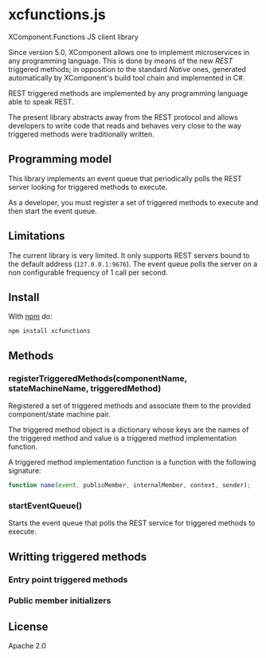 # xcfunctions.js

XComponent.Functions JS client library

Since version 5.0, XComponent allows one to implement microservices in any programming language. This is done by means of the new  *REST*  triggered methods; in opposition to the standard *Native* ones, generated automatically by XComponent's build tool chain and implemented in C#.

REST triggered methods are implemented by any programming language able to speak REST.

The present library abstracts away from the REST protocol and allows developers to write code that reads and behaves very close to the way triggered methods were traditionally written.

## Programming model

This library implements an event queue that periodically polls the REST server looking for triggered methods to execute. 

As a developer, you must register a set of triggered methods to execute and then start the event queue.

## Limitations

The current library is very limited.  It only supports REST servers bound to the default address (`127.0.0.1:9676`). The event queue polls the server on a non configurable frequency of 1 call per second.

## Install

With [npm](https://npmjs.org) do:

`npm install xcfunctions`

## Methods

### registerTriggeredMethods(componentName, stateMachineName, triggeredMethod)

Registered a set of triggered methods and associate them to the provided component/state machine pair.

The triggered method object is a dictionary whose keys are the names of the triggered method and value is a triggered method implementation function.

A triggered method implementation function is a function with the following signature:

```js
function name(event, publicMember, internalMember, context, sender);
```


### startEventQueue()

Starts the event queue that polls the REST service for triggered methods to execute.


## Writting triggered methods

### Entry point triggered methods

### Public member initializers

## License

Apache 2.0

